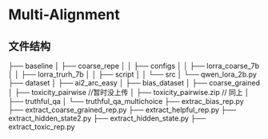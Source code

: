 # Multi-Alignment

## 文件结构

├── baseline
│   ├── coarse_repe
│   │   ├── configs
│   │   ├── lorra_coarse_7b
│   │   ├── lorra_trurh_7b
│   │   ├── script
│   │   └── src
│   └── qwen_lora_2b.py
├── dataset
│   ├── ai2_arc_easy
│   ├── bias_dataset
│   ├── coarse_grained
│   ├── toxicity_pairwise            //暂时没上传
│   ├── toxicity_pairwise.zip        // 同上
│   ├── truthful_qa
│   └── truthful_qa_multichoice
├── extrac_bias_rep.py
├── extract_coarse_grained_rep.py
├── extract_helpful_rep.py
├── extract_hidden_state2.py
├── extract_hidden_state.py
├── extract_toxic_rep.py

